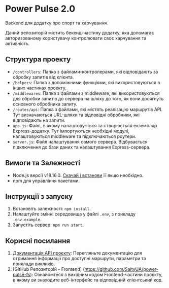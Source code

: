 # Power Pulse 2.0

Backend для додатку про спорт та харчування.

Даний репозиторій містить бекенд-частину додатку, яка допомагає авторизованому
користувачу контролювати своє харчування та активність.

## Структура проекту

- `/controllers`: Папка з файлами-контролерами, які відповідають за обробку
  запитів від клієнта.
- `/helpers`: Папка з допоміжними функціями, які використовуються в інших
  частинах проекту.
- `/middlewares`: Папка з файлами з middleware, які використовуються для
  обробки запитів до сервера на шляху до того, як вони досягнуть основного
  обробника запиту.
- `/routes/api`: Папка з файлами, які містять реалізацію маршрутів API. Тут
  визначаються URL-шляхи та відповідні обробники, які відповідають на запити.
- `app.js`: Файл, в якому налаштовується та створюється екземпляр
  Express-додатку. Тут імпортуються необхідні модулі, налаштовуються
  middleware та підключаються роутери.
- `server.js`: Файл налаштування самого сервера. Відбувається підключення до
  бази даних та налаштування Express-сервера.

## Вимоги та Залежності

- Node.js версії v18.16.0. [Скачай і встанови](https://nodejs.org/en/) її якщо необхідно.
- npm для управління пакетами.

## Інструкції з запуску

1. Встановіть залежності: `npm install`.
2. Налаштуйте змінні середовища у файлі `.env`, з прикладу `.env.example`.
3. Запустіть сервер: `npm run start`.

## Корисні посилання

1.  [Документація API проєкту](https://power-4vwy.onrender.com/api/v1/api-docs/):
    Перегляньте документацію для отримання інформації про доступні маршрути, параметри та приклади викликів.
2.  [GitHub Репозиторій - Frontend] (https://github.com/SaltyUA/power-pulse-fs):
    Ознайомтеся з вихідним кодом Frontend-частини проєкту, в якому ви знаходите веб-інтерфейс та відповідний клієнтський код.
